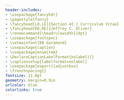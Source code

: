 ```yaml
---
header-includes:
- \usepackage{fancyhdr}
- \pagestyle{fancy}
- \fancyhead[LO,LE]{Section 4{:} Curriculum Vitae}
- \fancyhead[RO,RE]{Jeffrey C. Oliver}
- \renewcommand{\headrulewidth}{0pt}
- \usepackage{fontspec}
- \setmainfont{EB Garamond}
- \usepackage{caption}
- \usepackage{enumitem}
- \DeclareCaptionLabelFormat{nolabel}{}
- \captionsetup{labelformat=nolabel}
- \usepackage[export]{adjustbox}
- \frenchspacing{}
fontsize: 11.0pt
geometry: margin=0.9in
urlcolor: blue
colorlinks: true
---
```

